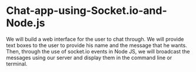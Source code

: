 # Chat-app-using-Socket.io-and-Node.js
We will build a web interface for the user to chat through. We will provide text boxes to the user to provide his name and the message that he wants. Then, through the use of socket.io events in Node JS, we will broadcast the messages using our server and display them in the command line or terminal.

